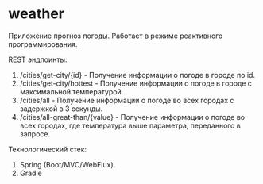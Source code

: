 # weather

Приложение прогноз погоды. Работает в режиме реактивного программирования.

REST эндпоинты:

1. /cities/get-city/{id} - Получение информации о погоде в городе по id.
2. /cities/get-city/hottest - Получение информации о погоде в городе с максимальной температурой.
3. /cities/all - Получение информации о погоде во всех городах с задержкой в 3 секунды.
4. /cities/all-great-than/{value} - Получение информации о погоде во всех городах, где температура выше параметра,
   переданного в запросе.

Технологический стек:

1. Spring (Boot/MVC/WebFlux).
2. Gradle